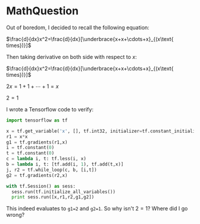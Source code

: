 # MathQuestion

Out of boredom, I decided to recall the following equation:

$\frac{d}{dx}x^2=\frac{d}{dx}[\underbrace{x+x+\cdots+x}_{(x\text{ times})}]$

Then taking derivative on both side with respect to $x$:

$\frac{d}{dx}x^2=\frac{d}{dx}[\underbrace{x+x+\cdots+x}_{(x\text{ times})}]$

$2x=1+1+\cdots+1=x$

$2=1$

I wrote a Tensorflow code to verify:

```python
import tensorflow as tf

x = tf.get_variable('x', [], tf.int32, initializer=tf.constant_initializer(1))
r1 = x*x
g1 = tf.gradients(r1,x)
i = tf.constant(0)
t = tf.constant(0)
c = lambda i, t: tf.less(i, x)
b = lambda i, t: [tf.add(i, 1), tf.add(t,x)]
j, r2 = tf.while_loop(c, b, [i,t])
g2 = tf.gradients(r2,x)

with tf.Session() as sess:
  sess.run(tf.initialize_all_variables())
  print sess.run([x,r1,r2,g1,g2])
```

This indeed evaluates to `g1=2` and `g2=1`. So why isn't $2=1$? Where did I go wrong?
